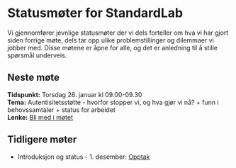 # Statusmøter for StandardLab

Vi gjennomfører jevnlige statusmøter der vi dels forteller om hva vi har gjort siden forrige møte, dels tar opp ulike problemstillinger og dilemmaer vi jobber med. Disse møtene er åpne for alle, og det er anledning til å stille spørsmål underveis.

## Neste møte

**Tidspunkt:** Torsdag 26. januar kl 09.00-09.30  
**Tema:** Autentisitetsstøtte - hvorfor stopper vi, og hva gjør vi nå? + funn i behovssamtaler + status for arbeidet  
**Lenke:** [Bli med i møtet](https://teams.microsoft.com/l/meetup-join/19%3ameeting_NWUxMWI5YjItMDhlYi00ZTVjLThjODMtZjRkOTI1NjU1OWRj%40thread.v2/0?context=%7B%22Tid%22%3A%2299d3d298-60cf-4636-9772-4a191b6f0d94%22%2C%22Oid%22%3A%223362d44c-9ebd-4312-ab68-1247945cd5b1%22%2C%22IsBroadcastMeeting%22%3Atrue%2C%22role%22%3A%22a%22%7D&btype=a&role=a)

## Tidligere møter

- Introduksjon og status - 1. desember: [Opptak](https://teams.microsoft.com/l/meetup-join/19%3ameeting_OGI0ZGM2NjYtNDJlOS00ZWE3LWI1ZjgtOTY0NzA5ZGFmMGYz%40thread.v2/0?context=%7B%22Tid%22%3A%2299d3d298-60cf-4636-9772-4a191b6f0d94%22%2C%22Oid%22%3A%223362d44c-9ebd-4312-ab68-1247945cd5b1%22%2C%22IsBroadcastMeeting%22%3Atrue%2C%22role%22%3A%22a%22%7D&btype=a&role=a)
